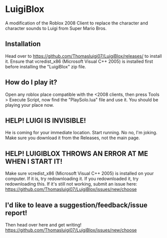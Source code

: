 # LuigiBlox
A modification of the Roblox 2008 Client to replace the character and character sounds to Luigi from Super Mario Bros.

## Installation
Head over to https://github.com/Thomasluigi07/LuigiBlox/releases/ to install it. Ensure that vcredist_x86 (Microsoft Visual C++ 2005) is installed first before installing the "LuigiBlox" zip file.

## How do I play it?
Open any roblox place compatible with the <2008 clients, then press Tools > Execute Script, now find the "PlaySolo.lua" file and use it. You should be playing your place now.

## HELP! LUIGI IS INVISIBLE!
He is coming for your immediate location. Start running.
No no, I'm joking. Make sure you download it from the Releases, not the main page.

## HELP! LUIGIBLOX THROWS AN ERROR AT ME WHEN I START IT!
Make sure vcredist_x86 (Microsoft Visual C++ 2005) is installed on your computer. If it is, try redownloading it. If you redownloaded it, try redownloading this. If it's still not working, submit an issue here: https://github.com/Thomasluigi07/LuigiBlox/issues/new/choose

## I'd like to leave a suggestion/feedback/issue report!
Then head over here and get writing! https://github.com/Thomasluigi07/LuigiBlox/issues/new/choose
